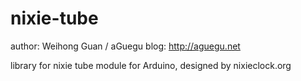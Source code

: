 nixie-tube
==========

author: Weihong Guan / aGuegu
blog: http://aguegu.net

library for nixie tube module for Arduino, designed by nixieclock.org



